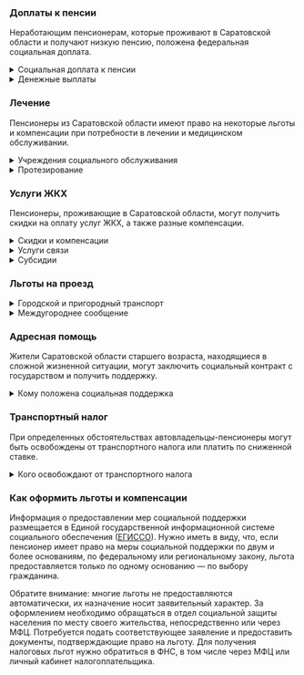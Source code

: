 ### Доплаты к пенсии
Неработающим пенсионерам, которые проживают в Саратовской области и получают низкую пенсию, положена федеральная социальная доплата.
<details>
<summary>Социальная доплата к пенсии</summary>
В Саратовской области региональный прожиточный минимум пенсионера ниже общефедерального (в 2021 году — 10 022 рубля). Поэтому неработающим пенсионерам с низким размером пенсии производится федеральная социальная доплата к пенсии до прожиточного минимума пенсионера в регионе. Для её назначения в настоящее время необходимо обращаться в территориальное отделение Пенсионного фонда по месту своего жительства. А с 2022 года доплата будет назначаться автоматически.
</details>
<details>
<summary>Денежные выплаты</summary>
Если пенсионер относится к льготной категории, ему полагается ежемесячная денежная выплата (ЕДВ), которая регулярно индексируется.

В [Саратовской](https://docs.cntd.ru/document/933011962) области ветеранам труда и ветеранам труда области выплачивают ежемесячно 167,59 рубля. Труженики тыла получают 525,14 рубля, реабилитированные пенсионеры — 413,41 рубля, а пострадавшие от репрессий — 402,23 рубля.
</details>

### Лечение
Пенсионеры из Саратовской области имеют право на некоторые льготы и компенсации при потребности в лечении и медицинском обслуживании.
<details>
<summary>Учреждения социального обслуживания</summary>
Внеочередной приём в дома-интернаты для престарелых и инвалидов, учреждения социального обслуживания предоставляется труженикам тыла, реабилитированным и пострадавшим от репрессий пенсионерам.
</details>
<details>
<summary>Протезирование</summary>
В [Саратовской](https://docs.cntd.ru/document/933011962) области бесплатное изготовление и ремонт зубных протезов полагается труженикам тыла, ветеранам труда и реабилитированным пенсионерам. Льгота не распространяется на зубные протезы, для изготовления и ремонта которых используются драгоценные металлы или металлокерамика.
</details>

### Услуги ЖКХ
Пенсионеры, проживающие в Саратовской области, могут получить скидки на оплату услуг ЖКХ, а также разные компенсации. 
<details>
<summary>Скидки и компенсации</summary>
Ветеранам труда и жертвам политических репрессий, а также труженникам тыла выплачивают компенсацию в размере 50% расходов на оплату жилого помещения и коммунальных услуг. [Возмещается](https://docs.cntd.ru/document/933011962) также половина стоимости оплаты взносов на капремонт. Льготу получают иждивенцы ветеранов труда и члены семей жертв политических репрессий, проживающие совместно с пенсионером. Компенсация предоставляется в пределах утверждённых нормативов потребления.

Одинокие неработающие пенсионеры по достижении 70 лет освобождаются от взносов на капремонт на 50%, а с 80-летнего возраста — полностью. Льгота распространяется также на граждан указанного возраста, семья которых состоит из неработающих граждан пенсионного возраста (мужчины — старше 60 лет, женщины — 55) и инвалидов I и II групп. Компенсация рассчитывается, исходя из установленного в регионе минимального взноса на капремонт за 1 кв. метр и размера стандарта нормативной площади жилого помещения.
</details>
<details>
<summary>Услуги связи</summary>
[Саратовским](https://docs.cntd.ru/document/933011962) ветеранам труда, труженикам тыла и жертвам политических репрессий ежемесячно возмещают 50% стоимости расходов на оплату услуг телефонной связи (абонентская плата и плата за неограниченный объём местных телефонных соединений) и за пользование радио в пределах установленного тарифа.

[Саратовские](https://docs.cntd.ru/document/933011962) жертвы политических репрессий имеют право на первоочередную установку телефона. Реабилитированным пенсионерам возмещаются расходы, связанные с оплатой услуг по установке квартирного телефона.
</details>
<details>
<summary>Субсидии</summary>
В [Саратовской](https://docs.cntd.ru/document/933008755) области пенсионерам, которым не предоставляются меры социальной поддержки на оплату жилья и коммунальных услуг, субсидия полагается при расходах на «коммуналку» более 10% дохода семьи. Остальные пенсионеры, а также инвалиды, имеющие 2-ю и 3-ю степень ограничения способности к трудовой деятельности, могут оформить субсидию при тратах на ЖКУ более 15% семейного бюджета.
</details>

### Льготы на проезд
<details>
<summary>Городской и пригородный транспорт</summary>
В [Саратовской](https://docs.cntd.ru/document/933011962) области ветераны труда, труженики тыла и жертвы политических репрессий имеют право льготного проезда в количестве 50 поездок в течение месяца по социальным проездным документам в городском электрическом транспорте, автобусах городского и пригородного сообщения. Также их обеспечивают разовыми проездными билетами для бесплатного проезда на внутреннем водном и железнодорожном пригородном транспорте.
</details>
<details>
<summary>Междугороднее сообщение</summary>
Реабилитированным пенсионерам [Саратовской](https://docs.cntd.ru/document/933011962) области один раз в год выплачивается компенсация в размере 100% стоимости проезда (туда и обратно) в пределах Российской Федерации железнодорожным транспортом, а в районы, не имеющие железнодорожного сообщения, — в размере 50% стоимости проезда водным, воздушным или междугородным автомобильным транспортом.
</details>

### Адресная помощь
Жители Саратовской области старшего возраста, находящиеся в сложной жизненной ситуации, могут заключить социальный контракт с государством и получить поддержку.
<details>
<summary>Кому положена социальная поддержка</summary>
Пенсионерам, оказавшимся в трудной жизненной ситуации по не зависящим от них причинам или в связи со стихийным бедствием, экстремальной ситуацией, оказывается адресная помощь. Она предоставляется путём выплаты пособий либо в натуральной форме (обеспечение одеждой, обувью, лекарствами, организация лечения и ухода, проведение ремонта жилья или установка приборов учёта и пр.). С нуждающимися пенсионерами может быть заключён социальный контракт.
</details>

### Транспортный налог
При определенных обстоятельствах автовладельцы-пенсионеры могут быть освобождены от транспортного налога или платить по сниженной ставке. 
<details>
<summary>Кого освобождают от транспортного налога</summary>
В [Саратовской](https://www.nalog.gov.ru/rn77/service/tax/d1099957/) области участники ВОВ, ветераны боевых действий, чернобыльцы и инвалиды всех категорий освобождаются от уплаты налога на одну единицу принадлежащего им транспортного средства: легковой автомобиль или мотоцикл (мотороллер) с мощностью двигателя до 150 л. с.
</details>

### Как оформить льготы и компенсации 
Информация о предоставлении мер социальной поддержки размещается в Единой государственной информационной системе социального обеспечения ([ЕГИССО](http://egisso.ru/site/client/#/)). Нужно иметь в виду, что, если пенсионер имеет право на меры социальной поддержки по двум и более основаниям, по федеральному или региональному закону, льгота предоставляется только по одному основанию — по выбору гражданина.

Обратите внимание: многие льготы не предоставляются автоматически, их назначение носит заявительный характер. За оформлением необходимо обращаться в отдел социальной защиты населения по месту своего жительства, непосредственно или через МФЦ. Потребуется подать соответствующее заявление и предоставить документы, подтверждающие право на льготу. Для получения налоговых льгот нужно обратиться в ФНС, в том числе через МФЦ или личный кабинет налогоплательщика.
